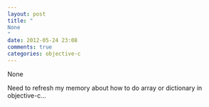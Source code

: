 ```yaml
---
layout: post
title: "
None
"
date: 2012-05-24 23:08
comments: true
categories: objective-c
---
```


None


Need to refresh my memory about how to do array or dictionary in objective-c…

